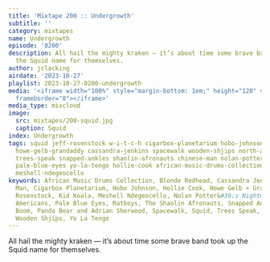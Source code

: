 ```yaml
---
title: 'Mixtape 200 :: Undergrowth'
subtitle: ''
category: mixtapes
name: Undergrowth
episode: '0200'
description: All hail the mighty kraken — it’s about time some brave band took up
  the Squid name for themselves.
author: jclacking
airdate: '2023-10-27'
playlist: 2023-10-27-0200-undergrowth
media: '<iframe width="100%" style="margin-bottom: 1em;" height="120" src="https://www.mixcloud.com/widget/iframe/?feed=%2Fthe-lacking-org%2Fgincdj-200-undergrowth%2F&hide_artwork=1&hide_cover=1&light=1"
  frameborder="0"></iframe>'
media_type: mixcloud
image:
  src: mixtapes/200-squid.jpg
  caption: Squid
index: Undergrowth
tags: squid jeff-rosenstock w-i-t-c-h cigarbox-planetarium hobo-johnson ratboys kid-koala
  howe-gelb-grandaddy cassandra-jenkins spacewalk wooden-shjips north-americans blonde-redhead
  trees-speak snapped-ankles shaolin-afronauts chinese-man nolan-potter-s-nightmare-band
  pale-blue-eyes yo-la-tengo hollie-cook african-music-drums-collection sonic-boom-panda-bear-adrian-sherwood
  meshell-ndegeocello
keywords: African Music Drums Collection, Blonde Redhead, Cassandra Jenkins, Chinese
  Man, Cigarbox Planetarium, Hobo Johnson, Hollie Cook, Howe Gelb + Grandaddy, Jeff
  Rosenstock, Kid Koala, Meshell Ndegeocello, Nolan Potter&#39;s Nightmare Band, North
  Americans, Pale Blue Eyes, Ratboys, The Shaolin Afronauts, Snapped Ankles, Sonic
  Boom, Panda Bear and Adrian Sherwood, Spacewalk, Squid, Trees Speak, W.I.T.C.H.,
  Wooden Shjips, Yo La Tengo
---
```

All hail the mighty kraken — it’s about time some brave band took up the Squid name for themselves.
